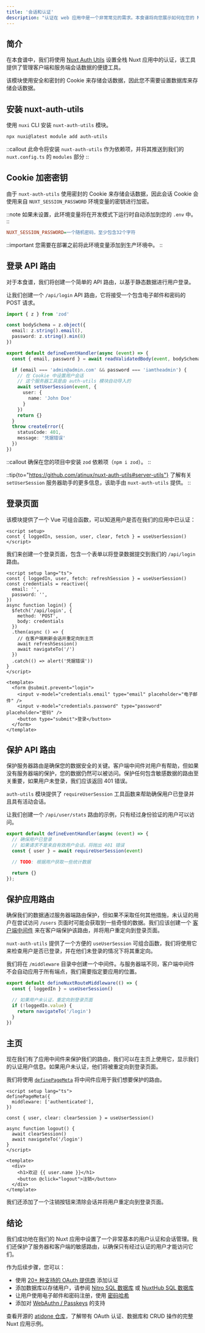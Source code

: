 ```yaml
---
title: '会话和认证'
description: "认证在 web 应用中是一个非常常见的需求。本食谱将向您展示如何在您的 Nuxt 应用中实现基本的用户注册和认证。"
---
```


## 简介

在本食谱中，我们将使用 [Nuxt Auth Utils](https://github.com/Atinux/nuxt-auth-utils) 设置全栈 Nuxt 应用中的认证，该工具提供了管理客户端和服务端会话数据的便捷工具。

该模块使用安全和密封的 Cookie 来存储会话数据，因此您不需要设置数据库来存储会话数据。

## 安装 nuxt-auth-utils

使用 `nuxi` CLI 安装 `nuxt-auth-utils` 模块。

```bash [Terminal]
npx nuxi@latest module add auth-utils
```

::callout
此命令将安装 `nuxt-auth-utils` 作为依赖项，并将其推送到我们的 `nuxt.config.ts` 的 `modules` 部分
::

## Cookie 加密密钥

由于 `nuxt-auth-utils` 使用密封的 Cookie 来存储会话数据，因此会话 Cookie 会使用来自 `NUXT_SESSION_PASSWORD` 环境变量的密钥进行加密。

::note
如果未设置，此环境变量将在开发模式下运行时自动添加到您的 `.env` 中。
::

```ini [.env]
NUXT_SESSION_PASSWORD=一个随机密码，至少包含32个字符
```

::important
您需要在部署之前将此环境变量添加到生产环境中。
::

## 登录 API 路由

对于本食谱，我们将创建一个简单的 API 路由，以基于静态数据进行用户登录。

让我们创建一个 `/api/login` API 路由，它将接受一个包含电子邮件和密码的 POST 请求。

```ts [server/api/login.post.ts]
import { z } from 'zod'

const bodySchema = z.object({
  email: z.string().email(),
  password: z.string().min(8)
})

export default defineEventHandler(async (event) => {
  const { email, password } = await readValidatedBody(event, bodySchema.parse)

  if (email === 'admin@admin.com' && password === 'iamtheadmin') {
    // 在 Cookie 中设置用户会话
    // 这个服务器工具是由 auth-utils 模块自动导入的
    await setUserSession(event, {
      user: {
        name: 'John Doe'
      }
    })
    return {}
  }
  throw createError({
    statusCode: 401,
    message: '凭据错误'
  })
})
```

::callout
确保在您的项目中安装 `zod` 依赖项（`npm i zod`）。
::

::tip{to="https://github.com/atinux/nuxt-auth-utils#server-utils"}
了解有关 `setUserSession` 服务器助手的更多信息，该助手由 `nuxt-auth-utils` 提供。
::

## 登录页面

该模块提供了一个 Vue 可组合函数，可以知道用户是否在我们的应用中已认证：

```vue
<script setup>
const { loggedIn, session, user, clear, fetch } = useUserSession()
</script>
```

我们来创建一个登录页面，包含一个表单以将登录数据提交到我们的 `/api/login` 路由。

```vue [pages/login.vue]
<script setup lang="ts">
const { loggedIn, user, fetch: refreshSession } = useUserSession()
const credentials = reactive({
  email: '',
  password: '',
})
async function login() {
  $fetch('/api/login', {
    method: 'POST',
    body: credentials
  })
  .then(async () => {
    // 在客户端刷新会话并重定向到主页
    await refreshSession()
    await navigateTo('/')
  })
  .catch(() => alert('凭据错误'))
}
</script>

<template>
  <form @submit.prevent="login">
    <input v-model="credentials.email" type="email" placeholder="电子邮件" />
    <input v-model="credentials.password" type="password" placeholder="密码" />
    <button type="submit">登录</button>
  </form>
</template>
```

## 保护 API 路由

保护服务器路由是确保您的数据安全的关键。客户端中间件对用户有帮助，但如果没有服务器端的保护，您的数据仍然可以被访问。保护任何包含敏感数据的路由至关重要，如果用户未登录，我们应该返回 401 错误。

`auth-utils` 模块提供了 `requireUserSession` 工具函数来帮助确保用户已登录并且具有活动会话。

让我们创建一个 `/api/user/stats` 路由的示例，只有经过身份验证的用户可以访问。

```ts [server/api/user/stats.get.ts]
export default defineEventHandler(async (event) => {
  // 确保用户已登录
  // 如果请求不是来自有效用户会话，将抛出 401 错误
  const { user } = await requireUserSession(event)

  // TODO: 根据用户获取一些统计数据

  return {}
});
```

## 保护应用路由

确保我们的数据通过服务器端路由保护，但如果不采取任何其他措施，未认证的用户在尝试访问 `/users` 页面时可能会获取到一些奇怪的数据。我们应该创建一个 [客户端中间件](https://nuxt.com/docs/guide/directory-structure/middleware) 来在客户端保护该路由，并将用户重定向到登录页面。

`nuxt-auth-utils` 提供了一个方便的 `useUserSession` 可组合函数，我们将使用它来检查用户是否已登录，并在他们未登录的情况下将其重定向。

我们将在 `/middleware` 目录中创建一个中间件。与服务器端不同，客户端中间件不会自动应用于所有端点，我们需要指定要应用的位置。

```typescript [middleware/authenticated.ts]
export default defineNuxtRouteMiddleware(() => {
  const { loggedIn } = useUserSession()

  // 如果用户未认证，重定向到登录页面
  if (!loggedIn.value) {
    return navigateTo('/login')
  }
})
```

## 主页

现在我们有了应用中间件来保护我们的路由，我们可以在主页上使用它，显示我们的认证用户信息。如果用户未认证，他们将被重定向到登录页面。

我们将使用 [`definePageMeta`](/docs/api/utils/define-page-meta) 将中间件应用于我们想要保护的路由。

```vue [pages/index.vue]
<script setup lang="ts">
definePageMeta({
  middleware: ['authenticated'],
})
  
const { user, clear: clearSession } = useUserSession()

async function logout() {
  await clearSession()
  await navigateTo('/login')
}
</script>

<template>
  <div>
    <h1>欢迎 {{ user.name }}</h1>
    <button @click="logout">注销</button>
  </div>
</template>
```

我们还添加了一个注销按钮来清除会话并将用户重定向到登录页面。

## 结论

我们成功地在我们的 Nuxt 应用中设置了一个非常基本的用户认证和会话管理。我们还保护了服务器和客户端的敏感路由，以确保只有经过认证的用户才能访问它们。

作为后续步骤，您可以：
- 使用 [20+ 种支持的 OAuth 提供商](https://github.com/atinux/nuxt-auth-utils?tab=readme-ov-file#supported-oauth-providers) 添加认证
- 添加数据库以存储用户，请参阅 [Nitro SQL 数据库](https://nitro.build/guide/database) 或 [NuxtHub SQL 数据库](https://hub.nuxt.com/docs/features/database)
- 让用户使用电子邮件和密码注册，使用 [密码哈希](https://github.com/atinux/nuxt-auth-utils?tab=readme-ov-file#password-hashing)
- 添加对 [WebAuthn / Passkeys](https://github.com/atinux/nuxt-auth-utils?tab=readme-ov-file#webauthn-passkey) 的支持

查看开源的 [atidone 仓库](https://github.com/atinux/atidone)，了解带有 OAuth 认证、数据库和 CRUD 操作的完整 Nuxt 应用示例。